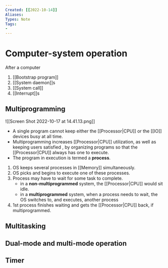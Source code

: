 ```yaml
---
Created: [[2022-10-14]]
Aliases: 
Types: Note
Tags: 
- 
---
```

# Computer-system operation
After a computer
1. [[Bootstrap program]]
2. [[System daemon]]s
3. [[System call]]
4. [[Interrupt]]s

## Multiprogramming
![[Screen Shot 2022-10-17 at 14.41.13.png]]
- A single program cannot keep either the [[Processor|CPU]] or the [[IO]] devices busy at all time. 
- Multiprogramming increases [[Processor|CPU]] utilization, as well as keeping users satisfied , by organizing programs so that the [[Processor|CPU]] always has one to execute. 
- The program in execution is termed a **process**. 

1. OS keeps several processes in [[Memory]] simultaneously. 
2. OS picks and begins to execute one of these processes. 
3. Process may have to wait for some task to complete. 
	- in a **non-multiprogrammed** system, the [[Processor|CPU]] would sit idle. 
	- in a **multiprogrammed** system, when a process needs to wait, the OS switches to, and executes, another process
4. 1st process finishes waiting and gets the [[Processor|CPU]] back, if multiprogrammed. 

## Multitasking

## Dual-mode and multi-mode operation

## Timer
